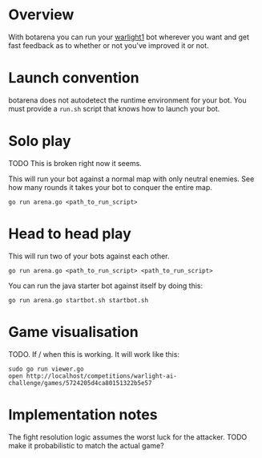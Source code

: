 # Overview

With botarena you can run your [warlight1](http://theaigames.com/competitions/warlight-ai-challenge) bot wherever you want and get fast feedback as to whether or not you've improved it or not.

# Launch convention

botarena does not autodetect the runtime environment for your bot. You must provide a `run.sh` script that knows how to launch your bot.

# Solo play

TODO This is broken right now it seems.

This will run your bot against a normal map with only neutral enemies. See how many rounds it takes your bot to conquer the entire map.

    go run arena.go <path_to_run_script>

# Head to head play

This will run two of your bots against each other.

    go run arena.go <path_to_run_script> <path_to_run_script>

You can run the java starter bot against itself by doing this:

    go run arena.go startbot.sh startbot.sh

# Game visualisation

TODO. If / when this is working. It will work like this:

    sudo go run viewer.go
    open http://localhost/competitions/warlight-ai-challenge/games/5724205d4ca80151322b5e57

# Implementation notes

The fight resolution logic assumes the worst luck for the attacker. TODO make it probabilistic to match the actual game?